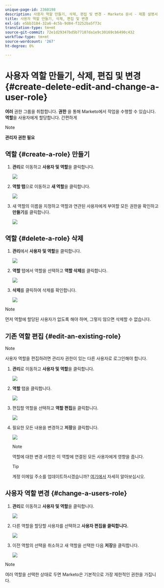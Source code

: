 ```yaml
---
unique-page-id: 2360198
description: 사용자 역할 만들기, 삭제, 편집 및 변경 - Marketo 문서 - 제품 설명서
title: 사용자 역할 만들기, 삭제, 편집 및 변경
exl-id: e5bb3184-32a6-4c5b-9d84-f3252ba5f73c
translation-type: tm+mt
source-git-commit: 72e1d29347bd5b77107da1e9c30169cb6490c432
workflow-type: tm+mt
source-wordcount: '267'
ht-degree: 0%

---
```


# 사용자 역할 만들기, 삭제, 편집 및 변경 {#create-delete-edit-and-change-a-user-role}

**여러** 권한 그룹을 취합합니다. **권한** 을 통해 Marketo에서 작업을 수행할 수 있습니다. **역할**&#x200B;을 사용자에게 할당합니다. 간편하게

>[!NOTE]
>
>**관리자 권한 필요**

## 역할 {#create-a-role} 만들기

1. **관리**&#x200B;로 이동하고 **사용자 및 역할**&#x200B;을 클릭합니다.

   ![](assets/image2014-9-16-13-3a29-3a48.png)

1. **역할 탭**&#x200B;으로 이동하고 **새 역할**&#x200B;을 클릭합니다.

   ![](assets/image2014-9-16-13-3a30-3a0.png)

1. 새 역할의 이름을 지정하고 역할과 연관된 사용자에게 부여할 모든 권한을 확인하고 **만들기**&#x200B;를 클릭합니다.

   ![](assets/image2014-9-16-13-3a31-3a19.png)

## 역할 {#delete-a-role} 삭제

1. **관리**&#x200B;에서 **사용자 및 역할**&#x200B;을 클릭합니다.

   ![](assets/image2014-9-16-13-3a31-3a42.png)

1. **역할** 탭에서 역할을 선택하고 **역할 삭제**&#x200B;를 클릭합니다.

   ![](assets/image2014-9-16-13-3a31-3a56.png)

1. **삭제**&#x200B;를 클릭하여 삭제를 확인합니다.

   ![](assets/image2014-9-16-13-3a32-3a25.png)

>[!NOTE]
>
>먼저 역할에 할당된 사용자가 없도록 해야 하며, 그렇지 않으면 삭제할 수 없습니다.

## 기존 역할 편집 {#edit-an-existing-role}

>[!NOTE]
>
>사용자 역할을 편집하려면 관리자 권한이 있는 다른 사용자로 로그인해야 합니다.

1. **관리**&#x200B;로 이동하고 **사용자 및 역할**&#x200B;을 클릭합니다.

   ![](assets/image2014-9-16-13-3a34-3a2.png)

1. **역할** 탭을 클릭합니다.

   ![](assets/image2014-9-16-13-3a34-3a22.png)

1. 편집할 역할을 선택하고 **역할 편집**&#x200B;을 클릭합니다.

   ![](assets/image2014-9-16-13-3a34-3a37.png)

1. 필요한 모든 내용을 변경하고 **저장**&#x200B;을 클릭합니다.

   ![](assets/image2014-9-16-13-3a35-3a16.png)

   >[!NOTE]
   >
   >역할에 대한 변경 사항은 이 역할에 연결된 모든 사용자에게 영향을 줍니다.

   >[!TIP]
   >
   >계정 이메일 주소를 업데이트하시겠습니까? [여기에서](/help/marketo/product-docs/administration/settings/edit-account-settings.md) 자세히 알아보십시오.

## 사용자 역할 변경 {#change-a-users-role}

1. **관리**&#x200B;로 이동하고 **사용자 및 역할**&#x200B;을 클릭합니다.

   ![](assets/image2014-9-16-13-3a35-3a49.png)

1. 다른 역할을 할당할 사용자를 선택하고 **사용자 편집을 클릭합니다.**

   ![](assets/image2014-9-16-13-36-8.png)

1. 이전 역할의 선택을 취소하고 새 역할을 선택한 다음 **저장**&#x200B;을 클릭합니다.

   ![](assets/image2014-9-16-13-3a36-3a35.png)

>[!NOTE]
>
>여러 역할을 선택한 상태로 두면 Marketo은 기본적으로 가장 제한적인 권한을 가집니다.
